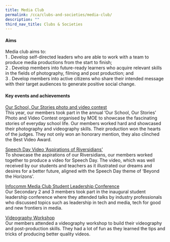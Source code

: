 ```yaml
---
title: Media Club
permalink: /cca/clubs-and-societies/media-club/
description: ""
third_nav_title: Clubs & Societies
---
```

#### Aims

Media club aims to:<br>
1 \.  Develop self-directed leaders who are able to work with a team to produce media productions from the start to finish;<br>
2 \.  Develop members into future-ready learners who acquire relevant skills in the fields of photography, filming and post production; and<br>
3 \.  Develop members into active citizens who share their intended message with their target audiences to generate positive social change.

#### Key events and achievements

<u>Our School, Our Stories photo and video contest</u><br>
This year, our members took part in the annual ‘Our School, Our Stories’ Photo and Video Contest organised by MOE to showcase the fascinating stories of everyday school life. Our members worked hard and showcased their photography and videography skills. Their production won the hearts of the judges. They not only won an honorary mention, they also clinched the Best Video Award.

<u>Speech Day Video ‘Aspirations of Riversidians’</u><br>
To showcase the aspirations of our Riversidians, our members worked together to produce a video for Speech Day. The video, which was well received by our students and teachers as it illustrated our dreams and desires for a better future, aligned with the Speech Day theme of ‘Beyond the Horizons’.

<u>Infocomm Media Club Student Leadership Conference</u><br>
Our Secondary 2 and 3 members took part in the inaugural student leadership conference where they attended talks by industry professionals who discussed topics such as leadership in tech and media, tech for good and new frontiers in media.

<u>Videography Workshop</u><br>
Our members attended a videography workshop to build their videography and post-production skills. They had a lot of fun as they learned the tips and tricks of producing better quality videos.